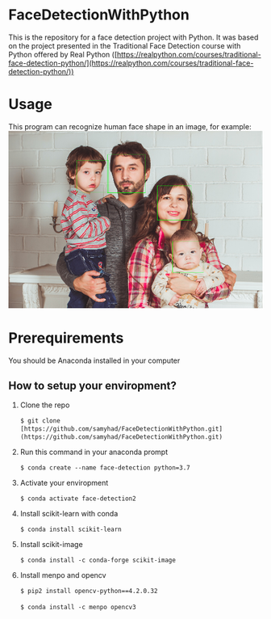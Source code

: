 # FaceDetectionWithPython

This is the repository for a face detection project with Python. It was based on the project presented in the Traditional Face Detection course with Python offered by Real Python ([https://realpython.com/courses/traditional-face-detection-python/](https://realpython.com/courses/traditional-face-detection-python/))

# Usage

This program can recognize human face shape in an image, for example:
![Face detection example](https://github.com/samyhad/FaceDetectionWithPython/blob/main/output.png?raw=true)

# Prerequirements

You should be Anaconda installed in your computer

## How to setup your enviropment?
<ol>
<li>Clone the repo</li>

    $ git clone [https://github.com/samyhad/FaceDetectionWithPython.git](https://github.com/samyhad/FaceDetectionWithPython.git)

<li>Run this command in your anaconda prompt</li>

    $ conda create --name face-detection python=3.7

<li>Activate your enviropment</li>

    $ conda activate face-detection2

<li>Install scikit-learn with conda</li>

    $ conda install scikit-learn

<li>Install scikit-image</li>

    $ conda install -c conda-forge scikit-image

<li>Install menpo and opencv</li>

    $ pip2 install opencv-python==4.2.0.32

    $ conda install -c menpo opencv3
</ol>

